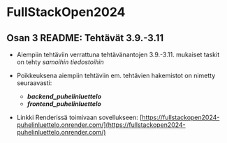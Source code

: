 # FullStackOpen2024

## Osan 3 README: Tehtävät 3.9.-3.11

- Aiempiin tehtäviin verrattuna tehtävänantojen 3.9.-3.11. mukaiset taskit on tehty *samoihin tiedostoihin*
- Poikkeuksena aiempiin tehtäviin em. tehtävien hakemistot on nimetty seuraavasti:
  - _**backend_puhelinluettelo**_
  - _**frontend_puhelinluettelo**_

- Linkki Renderissä toimivaan sovellukseen: [https://fullstackopen2024-puhelinluettelo.onrender.com/](https://fullstackopen2024-puhelinluettelo.onrender.com/)